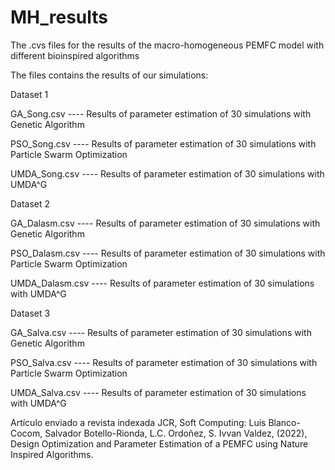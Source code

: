 # MH_results

The .cvs files for the results of the macro-homogeneous PEMFC model with different bioinspired algorithms

The files contains the results of our simulations:

Dataset 1

GA_Song.csv     ---- Results of parameter estimation of 30 simulations with Genetic Algorithm

PSO_Song.csv    ---- Results of parameter estimation of 30 simulations with Particle Swarm Optimization

UMDA_Song.csv   ---- Results of parameter estimation of 30 simulations with UMDA^G

Dataset 2

GA_Dalasm.csv     ---- Results of parameter estimation of 30 simulations with Genetic Algorithm

PSO_Dalasm.csv    ---- Results of parameter estimation of 30 simulations with Particle Swarm Optimization

UMDA_Dalasm.csv   ---- Results of parameter estimation of 30 simulations with UMDA^G

Dataset 3

GA_Salva.csv     ---- Results of parameter estimation of 30 simulations with Genetic Algorithm

PSO_Salva.csv    ---- Results of parameter estimation of 30 simulations with Particle Swarm Optimization

UMDA_Salva.csv   ---- Results of parameter estimation of 30 simulations with UMDA^G

Artículo enviado a revista indexada JCR, Soft Computing: Luis Blanco-Cocom, Salvador Botello-Rionda, L.C. Ordoñez, S. Ivvan Valdez, (2022), Design Optimization and Parameter Estimation of a PEMFC using Nature Inspired Algorithms.
